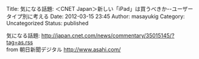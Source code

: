 Title: 気になる話題: ＜CNET Japan＞新しい「iPad」は買うべきか--ユーザータイプ別に考える
Date: 2012-03-15 23:45
Author: masayukig
Category: Uncategorized
Status: published

気になる話題:
<http://japan.cnet.com/news/commentary/35015145/?tag=as.rss>  
from 朝日新聞デジタル <http://www.asahi.com/>
